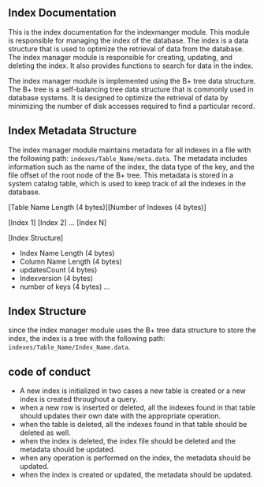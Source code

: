## Index Documentation
This is the index documentation for the indexmanger module. This module is responsible for managing the index of the database. The index is a data structure that is used to optimize the retrieval of data from the database. The index manager module is responsible for creating, updating, and deleting the index. It also provides functions to search for data in the index.

The index manager module is implemented using the B+ tree data structure. The B+ tree is a self-balancing tree data structure that is commonly used in database systems. It is designed to optimize the retrieval of data by minimizing the number of disk accesses required to find a particular record.

## Index Metadata Structure
The index manager module maintains metadata for all indexes in a file with the following path: `indexes/Table_Name/meta.data`. The metadata includes information such as the name of the index, the data type of the key, and the file offset of the root node of the B+ tree. This metadata is stored in a system catalog table, which is used to keep track of all the indexes in the database.

[Table Name Length (4 bytes)][Number of Indexes (4 bytes)]

[Index 1]
[Index 2]
...
[Index N]

[Index Structure]
- Index Name Length (4 bytes)
- Column Name Length (4 bytes)
- updatesCount (4 bytes)
- Indexversion (4 bytes)
- number of keys (4 bytes)
...

## Index Structure
since the index manager module uses the B+ tree data structure to store the index, the index is a tree with the following path: `indexes/Table_Name/Index_Name.data`.


## code of conduct
- A new index is initialized in two cases a new table is created or a new index is created throughout a query.
- when a new row is inserted or deleted, all the indexes found in that table should updates their own date with the appropriate operation.
- when the table is deleted, all the indexes found in that table should be deleted as well.
- when the index is deleted, the index file should be deleted and the metadata should be updated.
- when any operation is performed on the index, the metadata should be updated.
- when the index is created or updated, the metadata should be updated.